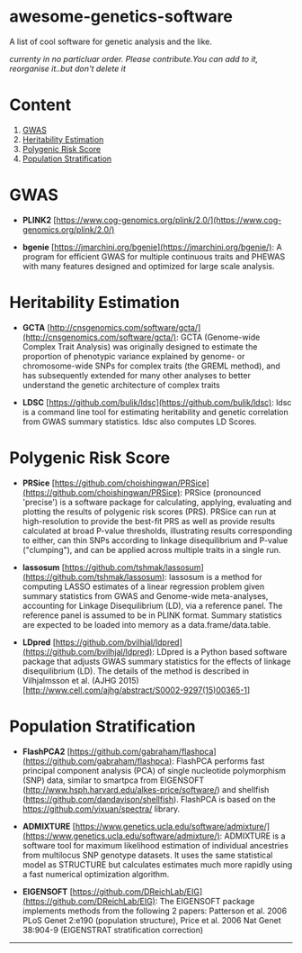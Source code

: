 # awesome-genetics-software
A list of cool software for genetic analysis and the like.

*currenty in no particluar order. Please contribute.You can add to it, reorganise it..but don't delete it*

# Content
1. [GWAS](#gwas)
2. [Heritability Estimation](#heritability-estimation)
3. [Polygenic Risk Score](#polygenic-risk-score)
4. [Population Stratification](#population-stratification)

# GWAS

- **PLINK2** [https://www.cog-genomics.org/plink/2.0/](https://www.cog-genomics.org/plink/2.0/)  

- **bgenie** [https://jmarchini.org/bgenie](https://jmarchini.org/bgenie/): A program for efficient GWAS for multiple continuous traits and PHEWAS with many features designed and optimized for large scale analysis.  

# Heritability Estimation

- **GCTA** [http://cnsgenomics.com/software/gcta/](http://cnsgenomics.com/software/gcta/): GCTA (Genome-wide Complex Trait Analysis) was originally designed to estimate the proportion of phenotypic variance explained by genome- or chromosome-wide SNPs for complex traits (the GREML method), and has subsequently extended for many other analyses to better understand the genetic architecture of complex traits

- **LDSC** [https://github.com/bulik/ldsc](https://github.com/bulik/ldsc): ldsc is a command line tool for estimating heritability and genetic correlation from GWAS summary statistics. ldsc also computes LD Scores.

# Polygenic Risk Score

- **PRSice** [https://github.com/choishingwan/PRSice](https://github.com/choishingwan/PRSice): PRSice (pronounced 'precise') is a software package for calculating, applying, evaluating and plotting the results of polygenic risk scores (PRS). PRSice can run at high-resolution to provide the best-fit PRS as well as provide results calculated at broad P-value thresholds, illustrating results corresponding to either, can thin SNPs according to linkage disequilibrium and P-value ("clumping"), and can be applied across multiple traits in a single run.

- **lassosum** [https://github.com/tshmak/lassosum](https://github.com/tshmak/lassosum): lassosum is a method for computing LASSO estimates of a linear regression problem given summary statistics from GWAS and Genome-wide meta-analyses, accounting for Linkage Disequilibrium (LD), via a reference panel. The reference panel is assumed to be in PLINK format. Summary statistics are expected to be loaded into memory as a data.frame/data.table.

- **LDpred** [https://github.com/bvilhjal/ldpred](https://github.com/bvilhjal/ldpred): LDpred is a Python based software package that adjusts GWAS summary statistics for the effects of linkage disequilibrium (LD). The details of the method is described in Vilhjalmsson et al. (AJHG 2015) [http://www.cell.com/ajhg/abstract/S0002-9297(15)00365-1]

# Population Stratification

- **FlashPCA2** [https://github.com/gabraham/flashpca](https://github.com/gabraham/flashpca): FlashPCA performs fast principal component analysis (PCA) of single nucleotide polymorphism (SNP) data, similar to smartpca from EIGENSOFT (http://www.hsph.harvard.edu/alkes-price/software/) and shellfish (https://github.com/dandavison/shellfish). FlashPCA is based on the https://github.com/yixuan/spectra/ library.

- **ADMIXTURE** [https://www.genetics.ucla.edu/software/admixture/](https://www.genetics.ucla.edu/software/admixture/): ADMIXTURE is a software tool for maximum likelihood estimation of individual ancestries from multilocus SNP genotype datasets. It uses the same statistical model as STRUCTURE but calculates estimates much more rapidly using a fast numerical optimization algorithm. 

- **EIGENSOFT** [https://github.com/DReichLab/EIG](https://github.com/DReichLab/EIG): The EIGENSOFT package implements methods from the following 2 papers: Patterson et al. 2006 PLoS Genet 2:e190 (population structure), Price et al. 2006 Nat Genet 38:904-9 (EIGENSTRAT stratification correction)

*****

